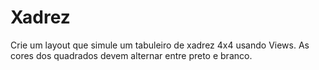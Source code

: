# Xadrez
Crie um layout que simule um tabuleiro de xadrez 4x4 usando Views. As cores dos quadrados devem alternar entre preto e branco.
